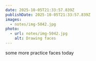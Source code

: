 ```yaml
---
date: 2025-10-05T21:33:57.839Z
publishDate: 2025-10-05T21:33:57.839Z
images:
  - notes/img-5042.jpg
photo:
  - url: notes/img-5042.jpg
    alt: Drawing faces
---
```


some more practice faces today
